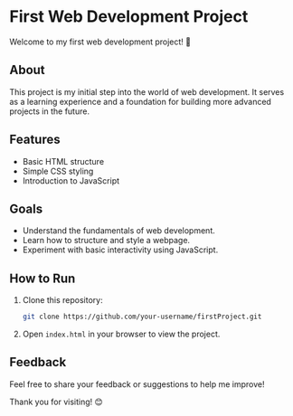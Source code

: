 # First Web Development Project

Welcome to my first web development project! 🎉

## About
This project is my initial step into the world of web development. It serves as a learning experience and a foundation for building more advanced projects in the future.

## Features
- Basic HTML structure
- Simple CSS styling
- Introduction to JavaScript

## Goals
- Understand the fundamentals of web development.
- Learn how to structure and style a webpage.
- Experiment with basic interactivity using JavaScript.

## How to Run
1. Clone this repository:
    ```bash
    git clone https://github.com/your-username/firstProject.git
    ```
2. Open `index.html` in your browser to view the project.

## Feedback
Feel free to share your feedback or suggestions to help me improve!

Thank you for visiting! 😊